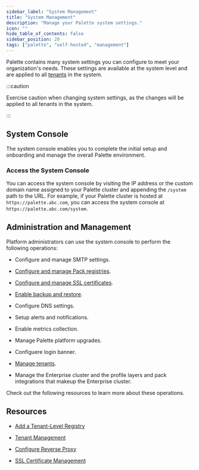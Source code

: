 ```yaml
---
sidebar_label: "System Management"
title: "System Management"
description: "Manage your Palette system settings."
icon: ""
hide_table_of_contents: false
sidebar_position: 20
tags: ["palette", "self-hosted", "management"]
---
```


Palette contains many system settings you can configure to meet your organization's needs. These settings are available at the system level and are applied to all [tenants](../../glossary-all.md#tenant) in the system. 



:::caution

Exercise caution when changing system settings, as the changes will be applied to all tenants in the system.

:::



## System Console

The system console enables you to complete the initial setup and onboarding and manage the overall Palette environment.

### Access the System Console

You can access the system console by visiting the IP address or the custom domain name assigned to your Palette cluster and appending the `/system` path to the URL. For example, if your Palette cluster is hosted at `https://palette.abc.com`, you can access the system console at `https://palette.abc.com/system`.


## Administration and Management

Platform administrators can use the system console to perform the following operations:

- Configure and manage SMTP settings.

- [Configure and manage Pack registries](add-registry.md).

- [Configure and manage SSL certificates](ssl-certificate-management.md).

- [Enable backup and restore](backup-restore.md).

- Configure DNS settings.

- Setup alerts and notifications.

- Enable metrics collection.

- Manage Palette platform upgrades.

- Configuere login banner.

- [Manage tenants](tenant-management.md).

- Manage the Enterprise cluster and the profile layers and pack integrations that makeup the Enterprise cluster.

Check out the following resources to learn more about these operations.

## Resources


- [Add a Tenant-Level Registry](add-registry.md)


- [Tenant Management](tenant-management.md)


- [Configure Reverse Proxy](reverse-proxy.md)


- [SSL Certificate Management](ssl-certificate-management.md)
